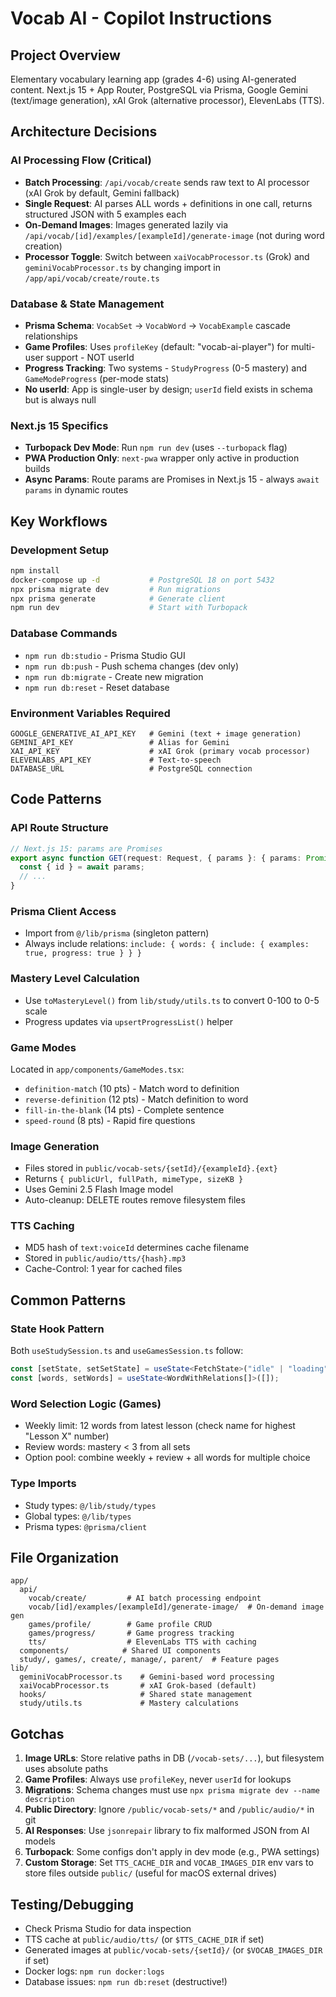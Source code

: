 # Vocab AI - Copilot Instructions

## Project Overview
Elementary vocabulary learning app (grades 4-6) using AI-generated content. Next.js 15 + App Router, PostgreSQL via Prisma, Google Gemini (text/image generation), xAI Grok (alternative processor), ElevenLabs (TTS).

## Architecture Decisions

### AI Processing Flow (Critical)
- **Batch Processing**: `/api/vocab/create` sends raw text to AI processor (xAI Grok by default, Gemini fallback)
- **Single Request**: AI parses ALL words + definitions in one call, returns structured JSON with 5 examples each
- **On-Demand Images**: Images generated lazily via `/api/vocab/[id]/examples/[exampleId]/generate-image` (not during word creation)
- **Processor Toggle**: Switch between `xaiVocabProcessor.ts` (Grok) and `geminiVocabProcessor.ts` by changing import in `/app/api/vocab/create/route.ts`

### Database & State Management
- **Prisma Schema**: `VocabSet` → `VocabWord` → `VocabExample` cascade relationships
- **Game Profiles**: Uses `profileKey` (default: "vocab-ai-player") for multi-user support - NOT userId
- **Progress Tracking**: Two systems - `StudyProgress` (0-5 mastery) and `GameModeProgress` (per-mode stats)
- **No userId**: App is single-user by design; `userId` field exists in schema but is always null

### Next.js 15 Specifics
- **Turbopack Dev Mode**: Run `npm run dev` (uses `--turbopack` flag)
- **PWA Production Only**: `next-pwa` wrapper only active in production builds
- **Async Params**: Route params are Promises in Next.js 15 - always `await params` in dynamic routes

## Key Workflows

### Development Setup
```bash
npm install
docker-compose up -d           # PostgreSQL 18 on port 5432
npx prisma migrate dev         # Run migrations
npx prisma generate            # Generate client
npm run dev                    # Start with Turbopack
```

### Database Commands
- `npm run db:studio` - Prisma Studio GUI
- `npm run db:push` - Push schema changes (dev only)
- `npm run db:migrate` - Create new migration
- `npm run db:reset` - Reset database

### Environment Variables Required
```
GOOGLE_GENERATIVE_AI_API_KEY   # Gemini (text + image generation)
GEMINI_API_KEY                 # Alias for Gemini
XAI_API_KEY                    # xAI Grok (primary vocab processor)
ELEVENLABS_API_KEY             # Text-to-speech
DATABASE_URL                   # PostgreSQL connection
```

## Code Patterns

### API Route Structure
```typescript
// Next.js 15: params are Promises
export async function GET(request: Request, { params }: { params: Promise<{ id: string }> }) {
  const { id } = await params;
  // ...
}
```

### Prisma Client Access
- Import from `@/lib/prisma` (singleton pattern)
- Always include relations: `include: { words: { include: { examples: true, progress: true } } }`

### Mastery Level Calculation
- Use `toMasteryLevel()` from `lib/study/utils.ts` to convert 0-100 to 0-5 scale
- Progress updates via `upsertProgressList()` helper

### Game Modes
Located in `app/components/GameModes.tsx`:
- `definition-match` (10 pts) - Match word to definition
- `reverse-definition` (12 pts) - Match definition to word
- `fill-in-the-blank` (14 pts) - Complete sentence
- `speed-round` (8 pts) - Rapid fire questions

### Image Generation
- Files stored in `public/vocab-sets/{setId}/{exampleId}.{ext}`
- Returns `{ publicUrl, fullPath, mimeType, sizeKB }`
- Uses Gemini 2.5 Flash Image model
- Auto-cleanup: DELETE routes remove filesystem files

### TTS Caching
- MD5 hash of `text:voiceId` determines cache filename
- Stored in `public/audio/tts/{hash}.mp3`
- Cache-Control: 1 year for cached files

## Common Patterns

### State Hook Pattern
Both `useStudySession.ts` and `useGamesSession.ts` follow:
```typescript
const [setState, setSetState] = useState<FetchState>("idle" | "loading" | "error");
const [words, setWords] = useState<WordWithRelations[]>([]);
```

### Word Selection Logic (Games)
- Weekly limit: 12 words from latest lesson (check name for highest "Lesson X" number)
- Review words: mastery < 3 from all sets
- Option pool: combine weekly + review + all words for multiple choice

### Type Imports
- Study types: `@/lib/study/types`
- Global types: `@/lib/types`
- Prisma types: `@prisma/client`

## File Organization
```
app/
  api/
    vocab/create/         # AI batch processing endpoint
    vocab/[id]/examples/[exampleId]/generate-image/  # On-demand image gen
    games/profile/        # Game profile CRUD
    games/progress/       # Game progress tracking
    tts/                  # ElevenLabs TTS with caching
  components/            # Shared UI components
  study/, games/, create/, manage/, parent/  # Feature pages
lib/
  geminiVocabProcessor.ts    # Gemini-based word processing
  xaiVocabProcessor.ts       # xAI Grok-based (default)
  hooks/                     # Shared state management
  study/utils.ts             # Mastery calculations
```

## Gotchas

1. **Image URLs**: Store relative paths in DB (`/vocab-sets/...`), but filesystem uses absolute paths
2. **Game Profiles**: Always use `profileKey`, never `userId` for lookups
3. **Migrations**: Schema changes must use `npx prisma migrate dev --name description`
4. **Public Directory**: Ignore `/public/vocab-sets/*` and `/public/audio/*` in git
5. **AI Responses**: Use `jsonrepair` library to fix malformed JSON from AI models
6. **Turbopack**: Some configs don't apply in dev mode (e.g., PWA settings)
7. **Custom Storage**: Set `TTS_CACHE_DIR` and `VOCAB_IMAGES_DIR` env vars to store files outside `public/` (useful for macOS external drives)

## Testing/Debugging
- Check Prisma Studio for data inspection
- TTS cache at `public/audio/tts/` (or `$TTS_CACHE_DIR` if set)
- Generated images at `public/vocab-sets/{setId}/` (or `$VOCAB_IMAGES_DIR` if set)
- Docker logs: `npm run docker:logs`
- Database issues: `npm run db:reset` (destructive!)